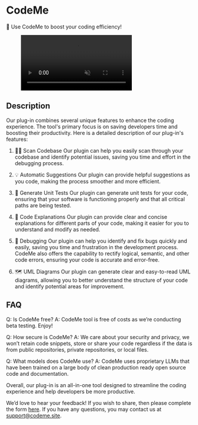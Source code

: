 # CodeMe

🚀 Use CodeMe to boost your coding efficiency! 

<figure class="video_container">
  <video autoplay loop muted>
    <source src="./images/automaticsuggestions.mp4" type="video/mp4">
  </video>
</figure>

## Description
Our plug-in combines several unique features to enhance the coding experience. The tool's primary focus is on saving developers time and boosting their productivity. Here is a detailed description of our plug-in's features:


1. 🕵️‍♂️ Scan Codebase 
Our plugin can help you easily scan through your codebase and identify potential issues, saving you time and effort in the debugging process.

2. 💡 Automatic Suggestions
Our plugin can provide helpful suggestions as you code, making the process smoother and more efficient.

3. 🧪 Generate Unit Tests
Our plugin can generate unit tests for your code, ensuring that your software is functioning properly and that all critical paths are being tested.

4. 📝 Code Explanations
Our plugin can provide clear and concise explanations for different parts of your code, making it easier for you to understand and modify as needed.

5. 🐛 Debugging 
Our plugin can help you identify and fix bugs quickly and easily, saving you time and frustration in the development process. CodeMe also offers the capability to rectify logical, semantic, and other code errors, ensuring your code is accurate and error-free.

6. 🗺️ UML Diagrams 
Our plugin can generate clear and easy-to-read UML diagrams, allowing you to better understand the structure of your code and identify potential areas for improvement.

## FAQ

Q: Is CodeMe free?
A: CodeMe tool is free of costs as we’re conducting beta testing. Enjoy!

Q: How secure is CodeMe?
A: We care about your security and privacy, we won’t retain code snippets, store or share your code regardless if the data is from public repositories, private repositories, or local files.

Q: What models does CodeMe use?
A: CodeMe uses proprietary LLMs that have been trained on a large body of clean production ready open source code and documentation.

Overall, our plug-in is an all-in-one tool designed to streamline the coding experience and help developers be more productive. 

We’d love to hear your feedback! If you wish to share, then please complete the form [here](https://docs.google.com/forms/d/e/1FAIpQLScfvvh3yWzfn4oa5vjs4eg6VH0j4VKFSOBmFWFuYkMpDRfJdQ/viewform?usp=sf_link). If you have any questions, you may contact us at support@codeme.site.

